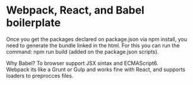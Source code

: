 # Webpack, React, and Babel boilerplate

Once you get the packages declared on package.json via npm install, 
you need to generate the bundle linked in the html. For this you can run the command: npm run build (added on the package.json scripts).

Why Babel? To browser support JSX sintax and ECMAScript6.<br/>
Webpack its like a Grunt or Gulp and works fine with React, and supports loaders to preprocces files.

